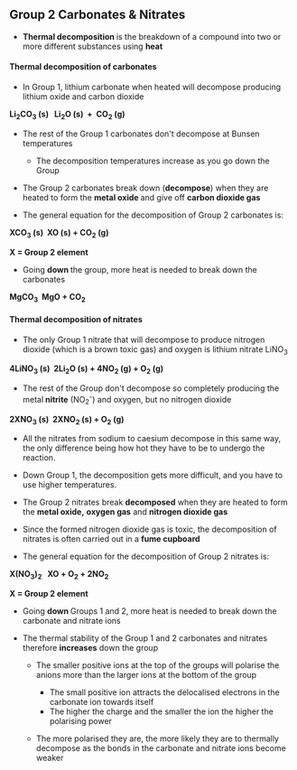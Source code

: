 Group 2 Carbonates & Nitrates
-----------------------------

* <b>Thermal decomposition </b>is the breakdown of a compound into two or more different substances using <b>heat</b>

#### Thermal decomposition of carbonates

* In Group 1, lithium carbonate when heated will decompose producing lithium oxide and carbon dioxide

<b>Li</b><sub><b>2</b></sub><b>CO</b><sub><b>3</b></sub><b> (s) </b><math>→HEAT{"language":"en","fontFamily":"Times New Roman","fontSize":"18","autoformat":true}</math><b>  Li</b><sub><b>2</b></sub><b>O (s)  +  CO</b><sub><b>2</b></sub><b> (g)</b>

* The rest of the Group 1 carbonates don't decompose at Bunsen temperatures

  + The decomposition temperatures increase as you go down the Group
* The Group 2 carbonates break down (<b>decompose</b>) when they are heated to form the <b>metal oxide </b>and give off <b>carbon dioxide gas</b>
* The general equation for the decomposition of Group 2 carbonates is:

<b>XCO</b><sub><b>3</b></sub><b> (s) </b><math>→HEAT{"language":"en","fontFamily":"Times New Roman","fontSize":"18","autoformat":true}</math><b> XO (s) + CO</b><sub><b>2</b></sub><b> (g)</b>

<b>X = Group 2 element</b>

* Going <b>down </b>the group, more heat is needed to break down the carbonates

<b>MgCO</b><sub><b>3</b></sub><b> </b><math>→HEAT{"language":"en","fontFamily":"Times New Roman","fontSize":"18","autoformat":true}</math><b> MgO + CO</b><sub><b>2</b></sub>

#### Thermal decomposition of nitrates

* The only Group 1 nitrate that will decompose to produce nitrogen dioxide (which is a brown toxic gas) and oxygen is lithium nitrate LiNO<sub>3</sub>

<b>4LiNO</b><sub><b>3</b></sub><b> (s) </b><math>→HEAT{"language":"en","fontFamily":"Times New Roman","fontSize":"18","autoformat":true}</math><b> 2Li</b><sub><b>2</b></sub><b>O (s) + 4NO</b><sub><b>2</b></sub><b> (g) + O</b><sub><b>2</b></sub><b> (g)</b>

* The rest of the Group don't decompose so completely producing the metal<b> nitrite</b> (NO<sub>2</sub><sup>-</sup>) and oxygen, but no nitrogen dioxide

<b>2XNO</b><sub><b>3</b></sub><b> (s) </b><math>→HEAT{"language":"en","fontFamily":"Times New Roman","fontSize":"18","autoformat":true}</math><b> 2XNO</b><sub><b>2</b></sub><b> (s) + O</b><sub><b>2</b></sub><b> (g)</b>

* All the nitrates from sodium to caesium decompose in this same way, the only difference being how hot they have to be to undergo the reaction.
* Down Group 1, the decomposition gets more difficult, and you have to use higher temperatures.
* The Group 2 nitrates break <b>decomposed</b> when they are heated to form the <b>metal oxide,</b> <b>oxygen gas</b> and <b>nitrogen dioxide gas</b>
* Since the formed nitrogen dioxide gas is toxic, the decomposition of nitrates is often carried out in a <b>fume cupboard</b>

* The general equation for the decomposition of Group 2 nitrates is:

<b>X(NO</b><sub><b>3</b></sub><b>)</b><sub><b>2</b></sub><b>  </b><math>→HEAT{"language":"en","fontFamily":"Times New Roman","fontSize":"18","autoformat":true}</math><b> XO + </b><math>12{"language":"en","fontFamily":"Times New Roman","fontSize":"18","autoformat":true}</math><b>O</b><sub><b>2</b></sub><b> + 2NO</b><sub><b>2</b></sub>

<b>X = Group 2 element</b>

* Going <b>down </b>Groups 1 and 2, more heat is needed to break down the carbonate and nitrate ions
* The thermal stability of the Group 1 and 2 carbonates and nitrates therefore <b>increases</b> down the group

  + The smaller positive ions at the top of the groups will polarise the anions more than the larger ions at the bottom of the group

    - The small positive ion attracts the delocalised electrons in the carbonate ion towards itself
    - The higher the charge and the smaller the ion the higher the polarising power
  + The more polarised they are, the more likely they are to thermally decompose as the bonds in the carbonate and nitrate ions become weaker